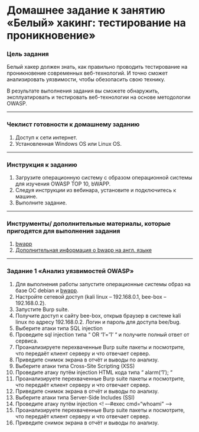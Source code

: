 # Домашнее задание к занятию «Белый» хакинг: тестирование на проникновение»

### Цель задания

Белый хакер должен знать, как правильно проводить тестирование на проникновение современных веб-технологий. И точно сможет анализировать уязвимости, чтобы обезопасить свою технику.

В результате выполнения задания вы сможете обнаружить, эксплуатировать и тестировать веб-технологии на основе методологии OWASP.

------

### Чеклист готовности к домашнему заданию

1. Доступ к сети интернет.
2. Установленная Windows OS или Linux OS.

------

### Инструкция к заданию

1. Загрузите операционную систему с образом операционной системы для изучения OWASP TOP 10, bWAPP.
2. Следуя инструкции из вебинара, установите и подключитесь к машине.
3. Выполните задание.

------

### Инструменты/ дополнительные материалы, которые пригодятся для выполнения задания

1. [bwapp](www.itsecgames.com/download.htm)
2. [Дополнительная информация о bwapp на англ. языке](http://itsecgames.blogspot.com)

------

### Задание 1 «Анализ уязвимостей OWASP»

1. Для выполнения работы запустите операционные системы образ на базе ОС debian и [bwapp](www.itsecgames.com/download.htm).
2. Настройте сетевой доступ (kali linux – 192.168.0.1, bee-box – 192.168.0.2).
3. Запустите Burp suite.
4. Получите доступ к сайту bee-box, открыв браузер в системе kali linux по адресу 192.168.0.2. Логин и пароль для доступа bee/bug. 
5. Выберите атаки типа SQL injection 
6. Проведите sql injection типа “ OR ‘1’=’1’ “ и получите полный ответ от сервиса.
7. Проанализируете перехваченные Burp suite пакеты и посмотрите, что передаёт клиент серверу и что отвечает сервер. 
8. Приведите снимок экрана в отчёт и выводы по анализу.  
9. Выберите атаки типа Cross-Site Scripting (XSS)
10. Проведите атаку путём injection HTML кода типа “ alarm(‘1’); “
11. Проанализируете перехваченные Burp suite пакеты и посмотрите, что передаёт клиент серверу и что отвечает сервер. 
12. Приведите снимок экрана в отчёт и выводы по анализу.  
13. Выберите атаки типа Server-Side Includes (SSI) 
14. Проведите атаку путём injection <! –-#exec cmd=“whoami” —>
15. Проанализируете перехваченные Burp suite пакеты и посмотрите, что передаёт клиент серверу и что отвечает сервер. 
16. Приведите снимок экрана в отчёт и выводы по анализу.  
